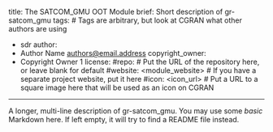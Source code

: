 title: The SATCOM_GMU OOT Module
brief: Short description of gr-satcom_gmu
tags: # Tags are arbitrary, but look at CGRAN what other authors are using
  - sdr
author:
  - Author Name <authors@email.address>
copyright_owner:
  - Copyright Owner 1
license:
#repo: # Put the URL of the repository here, or leave blank for default
#website: <module_website> # If you have a separate project website, put it here
#icon: <icon_url> # Put a URL to a square image here that will be used as an icon on CGRAN
---
A longer, multi-line description of gr-satcom_gmu.
You may use some *basic* Markdown here.
If left empty, it will try to find a README file instead.
